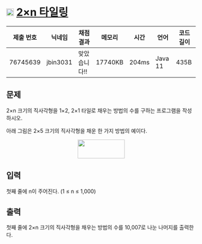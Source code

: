 # <img width="20px"  src="https://d2gd6pc034wcta.cloudfront.net/tier/8.svg" class="solvedac-tier"> [2×n 타일링](https://www.acmicpc.net/problem/11726) 

| 제출 번호 | 닉네임 | 채점 결과 | 메모리 | 시간 | 언어 | 코드 길이 |
|---|---|---|---|---|---|---|
|76745639|jbin3031|맞았습니다!! |17740KB|204ms|Java 11|435B|

## 문제
<p>2×n 크기의 직사각형을 1×2, 2×1 타일로 채우는 방법의 수를 구하는 프로그램을 작성하시오.</p>

<p>아래 그림은 2×5 크기의 직사각형을 채운 한 가지 방법의 예이다.</p>

<p style="text-align: center;"><img alt="" src="https://onlinejudgeimages.s3-ap-northeast-1.amazonaws.com/problem/11726/1.png" style="height:50px; width:125px"></p>

## 입력
<p>첫째 줄에 n이 주어진다. (1 ≤ n ≤ 1,000)</p>

## 출력
<p>첫째 줄에 2×n 크기의 직사각형을 채우는 방법의 수를 10,007로 나눈 나머지를 출력한다.</p>

